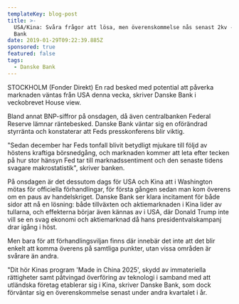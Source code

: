 ```yaml
---
templateKey: blog-post
title: >-
  USA/Kina: Svåra frågor att lösa, men överenskommelse nås senast 2kv - Danske
  Bank
date: 2019-01-29T09:22:39.885Z
sponsored: true
featured: false
tags:
  - Danske Bank
---
```

STOCKHOLM (Fonder Direkt) En rad besked med potential att påverka marknaden väntas från USA denna vecka, skriver Danske Bank i veckobrevet House view.

Bland annat BNP-siffror på onsdagen, då även centralbanken Federal Reserve lämnar räntebesked. Danske Bank väntar sig en oförändrad styrränta och konstaterar att Feds presskonferens blir viktig.

"Sedan december har Feds tonfall blivit betydligt mjukare till följd av höstens kraftiga börsnedgång, och marknaden kommer att leta efter tecken på hur stor hänsyn Fed tar till marknadssentiment och den senaste tidens svagare makrostatistik", skriver banken.

På onsdagen är det dessutom dags för USA och Kina att i Washington mötas för officiella förhandlingar, för första gången sedan man kom överens om en paus av handelskriget. Danske Bank ser klara incitament för både sidor att nå en lösning: både tillväxten och aktiemarknaden i Kina lider av tullarna, och effekterna börjar även kännas av i USA, där Donald Trump inte vill se en svag ekonomi och aktiemarknad då hans presidentvalskampanj drar igång i höst.

Men bara för att förhandlingsviljan finns där innebär det inte att det blir enkelt att komma överens på samtliga punkter, utan vissa områden är svårare än andra.

"Dit hör Kinas program 'Made in China 2025', skydd av immateriella rättigheter samt påtvingad överföring av teknologi i samband med att utländska företag etablerar sig i Kina, skriver Danske Bank, som dock förväntar sig en överenskommelse senast under andra kvartalet i år.

